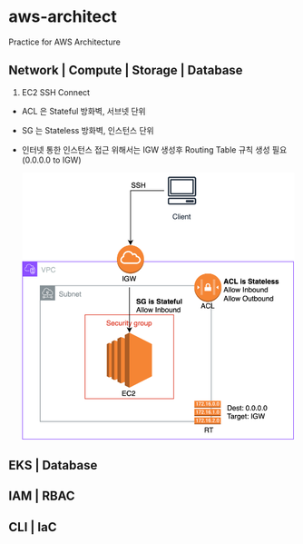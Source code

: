 # aws-architect
Practice for AWS Architecture

## Network | Compute | Storage | Database

1. EC2 SSH Connect

- ACL 은 Stateful 방화벽, 서브넷 단위
- SG 는 Stateless 방화벽, 인스턴스 단위
- 인터넷 통한 인스턴스 접근 위해서는 IGW 생성후 Routing Table 규칙 생성 필요 (0.0.0.0 to IGW)

    ![](/images/ec2-ssh.svg) 

## EKS | Database

## IAM | RBAC

## CLI | IaC